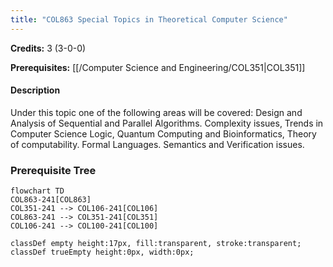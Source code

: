 ```yaml
---
title: "COL863 Special Topics in Theoretical Computer Science"
---
```

**Credits:** 3 (3-0-0)

**Prerequisites:** [[/Computer Science and Engineering/COL351|COL351]]

#### Description
Under this topic one of the following areas will be covered: Design and Analysis of Sequential and Parallel Algorithms. Complexity issues, Trends in Computer Science Logic, Quantum Computing and Bioinformatics, Theory of computability. Formal Languages. Semantics and Verification issues.

### Prerequisite Tree

```mermaid
flowchart TD
COL863-241[COL863]
COL351-241 --> COL106-241[COL106]
COL863-241 --> COL351-241[COL351]
COL106-241 --> COL100-241[COL100]

classDef empty height:17px, fill:transparent, stroke:transparent;
classDef trueEmpty height:0px, width:0px;
```